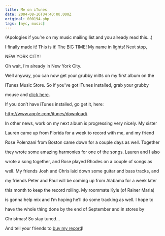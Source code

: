 ```yaml
---
title: Me on iTunes
date: 2004-08-16T04:40:00.000Z
original: 000194.php
tags: [nyc, music]
---
```


(Apologies if you’re on my music mailing list and you already read this…)

I finally made it! This is it! The BIG TIME! My name in lights! Next stop,

NEW YORK CITY!

Oh wait, I’m already in New York City.

Well anyway, you can now get your grubby mitts on my first album on the

iTunes Music Store. So if you’ve got iTunes installed, grab your grubby

mouse and <a href="http://phobos.apple.com/WebObjects/MZStore.woa/wa/viewAlbum?playlistId=7202482">click here</a>.

If you don’t have iTunes installed, go get it, here:

<a href="http://www.apple.com/itunes/download/">http://www.apple.com/itunes/download/</a>

In other news, work on my next album is progressing very nicely. My sister

Lauren came up from Florida for a week to record with me, and my friend

Rose Polenzani from Boston came down for a couple days as well. Together

they wrote some amazing harmonies for one of the songs. Lauren and I also

wrote a song together, and Rose played Rhodes on a couple of songs as

well. My friends Josh and Chris laid down some guitar and bass tracks, and

my friends Peter and Paul will be coming up from Alabama for a week later

this month to keep the record rolling. My roommate Kyle (of Rainer Maria)

is gonna help mix and I’m hoping he’ll do some tracking as well. I hope to

have the whole thing done by the end of September and in stores by

Christmas! So stay tuned…

And tell your friends to <a href="http://phobos.apple.com/WebObjects/MZStore.woa/wa/viewAlbum?playlistId=7202482">buy my record</a>!
